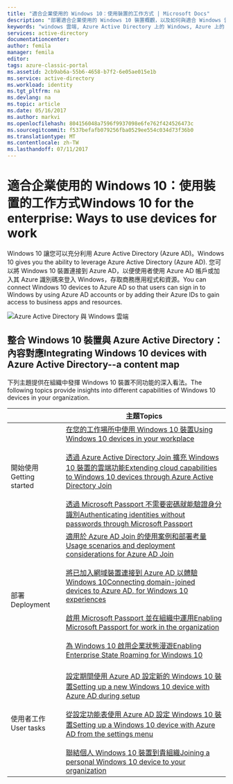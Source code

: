 ```yaml
---
title: "適合企業使用的 Windows 10：使用裝置的工作方式 | Microsoft Docs"
description: "部署適合企業使用的 Windows 10 裝置概觀，以及如何與適合 Windows 雲端的 Azure Active Directory 整合。 對照企業可透過 Azure 入口網站採用之裝置的各式佈建和使用方式。"
keywords: "windows 雲端, Azure Active Directory 上的 Windows, Azure 上的 Windows 10 裝置, Azure Windows 裝置"
services: active-directory
documentationcenter: 
author: femila
manager: femila
editor: 
tags: azure-classic-portal
ms.assetid: 2cb9ab6a-55b6-4658-b7f2-6e05ae015e1b
ms.service: active-directory
ms.workload: identity
ms.tgt_pltfrm: na
ms.devlang: na
ms.topic: article
ms.date: 05/16/2017
ms.author: markvi
ms.openlocfilehash: 804156048a7596f9937098e6fe762f424526473c
ms.sourcegitcommit: f537befafb079256fba0529ee554c034d73f36b0
ms.translationtype: MT
ms.contentlocale: zh-TW
ms.lasthandoff: 07/11/2017
---
```

# <a name="windows-10-for-the-enterprise-ways-to-use-devices-for-work"></a><span data-ttu-id="53070-105">適合企業使用的 Windows 10：使用裝置的工作方式</span><span class="sxs-lookup"><span data-stu-id="53070-105">Windows 10 for the enterprise: Ways to use devices for work</span></span>
<span data-ttu-id="53070-106">Windows 10 讓您可以充分利用 Azure Active Directory (Azure AD)。</span><span class="sxs-lookup"><span data-stu-id="53070-106">Windows 10 gives you the ability to leverage Azure Active Directory (Azure AD).</span></span> <span data-ttu-id="53070-107">您可以將 Windows 10 裝置連接到 Azure AD，以便使用者使用 Azure AD 帳戶或加入其 Azure 識別碼來登入 Windows，存取商務應用程式和資源。</span><span class="sxs-lookup"><span data-stu-id="53070-107">You can connect Windows 10 devices to Azure AD so that users can sign in to Windows by using Azure AD accounts or by adding their Azure IDs to gain access to business apps and resources.</span></span>

![Azure Active Directory 與 Windows 雲端](./media/active-directory-azureadjoin/windows10-overview.png)

## <a name="integrating-windows-10-devices-with-azure-active-directory--a-content-map"></a><span data-ttu-id="53070-109">整合 Windows 10 裝置與 Azure Active Directory：內容對應</span><span class="sxs-lookup"><span data-stu-id="53070-109">Integrating Windows 10 devices with Azure Active Directory--a content map</span></span>
<span data-ttu-id="53070-110">下列主題提供在組織中發揮 Windows 10 裝置不同功能的深入看法。</span><span class="sxs-lookup"><span data-stu-id="53070-110">The following topics provide insights into different capabilities of Windows 10 devices in your organization.</span></span>

|  | <span data-ttu-id="53070-111">主題</span><span class="sxs-lookup"><span data-stu-id="53070-111">Topics</span></span> |
| --- | --- |
| <span data-ttu-id="53070-112">開始使用</span><span class="sxs-lookup"><span data-stu-id="53070-112">Getting started</span></span> |[<span data-ttu-id="53070-113">在您的工作場所中使用 Windows 10 裝置</span><span class="sxs-lookup"><span data-stu-id="53070-113">Using Windows 10 devices in your workplace</span></span>](active-directory-azureadjoin-windows10-devices.md) <br> <br> [<span data-ttu-id="53070-114">透過 Azure Active Directory Join 擴充 Windows 10 裝置的雲端功能</span><span class="sxs-lookup"><span data-stu-id="53070-114">Extending cloud capabilities to Windows 10 devices through Azure Active Directory Join</span></span>](active-directory-azureadjoin-overview.md) <br> <br> [<span data-ttu-id="53070-115">透過 Microsoft Passport 不需要密碼就能驗證身分識別</span><span class="sxs-lookup"><span data-stu-id="53070-115">Authenticating identities without passwords through Microsoft Passport</span></span>](active-directory-azureadjoin-passport.md) |
| <span data-ttu-id="53070-116">部署</span><span class="sxs-lookup"><span data-stu-id="53070-116">Deployment</span></span> |[<span data-ttu-id="53070-117">適用於 Azure AD Join 的使用案例和部署考量</span><span class="sxs-lookup"><span data-stu-id="53070-117">Usage scenarios and deployment considerations for Azure AD Join</span></span>](active-directory-azureadjoin-deployment-aadjoindirect.md) <br><br> [<span data-ttu-id="53070-118">將已加入網域裝置連接到 Azure AD 以體驗 Windows 10</span><span class="sxs-lookup"><span data-stu-id="53070-118">Connecting domain-joined devices to Azure AD, for Windows 10 experiences</span></span>](active-directory-azureadjoin-devices-group-policy.md)<br><br>[<span data-ttu-id="53070-119">啟用 Microsoft Passport 並在組織中運用</span><span class="sxs-lookup"><span data-stu-id="53070-119">Enabling Microsoft Passport for work in the organization</span></span>](active-directory-azureadjoin-passport-deployment.md)<br><br> [<span data-ttu-id="53070-120">為 Windows 10 啟用企業狀態漫遊</span><span class="sxs-lookup"><span data-stu-id="53070-120">Enabling Enterprise State Roaming for Windows 10</span></span>](active-directory-windows-enterprise-state-roaming-overview.md)<br><br> |
| <span data-ttu-id="53070-121">使用者工作</span><span class="sxs-lookup"><span data-stu-id="53070-121">User tasks</span></span> |[<span data-ttu-id="53070-122">設定期間使用 Azure AD 設定新的 Windows 10 裝置</span><span class="sxs-lookup"><span data-stu-id="53070-122">Setting up a new Windows 10 device with Azure AD during setup</span></span>](active-directory-azureadjoin-user-frx.md) <br><br> [<span data-ttu-id="53070-123">從設定功能表使用 Azure AD 設定 Windows 10 裝置</span><span class="sxs-lookup"><span data-stu-id="53070-123">Setting up a Windows 10 device with Azure AD from the settings menu</span></span>](active-directory-azureadjoin-user-upgrade.md) <br><br> [<span data-ttu-id="53070-124">聯結個人 Windows 10 裝置到貴組織</span><span class="sxs-lookup"><span data-stu-id="53070-124">Joining a personal Windows 10 device to your organization</span></span>](active-directory-azureadjoin-personal-device.md) |


